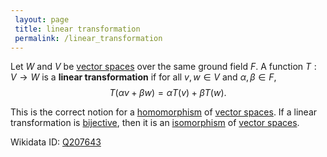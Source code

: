 ```yaml
---
 layout: page
 title: linear transformation
 permalink: /linear_transformation
---
```

Let $W$ and $V$ be [vector spaces](https://defsmath.github.io/DefsMath/vector_space) over the same ground field $F$. A function $T: V \to W$ is a **linear transformation** if for all $v,w \in V$ and $\alpha,\beta \in F$, $$T(\alpha v+\beta w) = \alpha T(v) + \beta T(w).$$

This is the correct notion for a [homomorphism](https://defsmath.github.io/DefsMath/homomorphism) of [vector spaces](https://defsmath.github.io/DefsMath/#############vector_spaces). If a linear transformation is [bijective](https://defsmath.github.io/DefsMath/bijective), then it is an [isomorphism](https://defsmath.github.io/DefsMath/isomorphism) of [vector spaces](https://defsmath.github.io/DefsMath/#############vector_spaces).

Wikidata ID: [Q207643](https://www.wikidata.org/wiki/Q207643)
